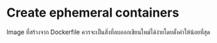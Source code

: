 # Create ephemeral containers
Image ที่สร้างจาก Dockerfile ควรจะเป็นสิ่งที่ลบออกเขียนใหม่ได้ง่ายโดยตั้งค่าให้น้อยที่สุด
